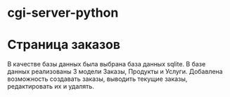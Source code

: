 # cgi-server-python
# Страница заказов
В качестве базы данных была выбрана база данных sqlite. В базе данных реализованы 3 модели Заказы, Продукты и Услуги. Добавлена возможность создавать заказы, выводить текущие заказы, редактировать их и удалять.
